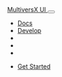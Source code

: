 <div class="container position-sticky z-index-sticky top-0">
  <div class="row">
    <div class="col-12">
      <nav class="navbar navbar-expand-lg blur border-radius-sm top-0 z-index-3 shadow position-absolute my-3 py-2 start-0 end-0 mx-2">
        <div class="container-fluid px-1">
          <a class="navbar-brand font-weight-bolder ms-lg-0 " href="{{root}}"> MultiversX UI </a>
          <button class="navbar-toggler shadow-none ms-2" type="button" data-bs-toggle="collapse" data-bs-target="#navigation" aria-controls="navigation" aria-expanded="false" aria-label="Toggle navigation">
            <span class="navbar-toggler-icon mt-2">
              <span class="navbar-toggler-bar bar1"></span>
              <span class="navbar-toggler-bar bar2"></span>
              <span class="navbar-toggler-bar bar3"></span>
            </span>
          </button>
          <div class="collapse navbar-collapse" id="navigation">
            <ul class="navbar-nav ms-auto">
              <li class="nav-item">
                <a class="nav-link text-dark font-weight-bold d-flex align-items-center me-2 " aria-current="page" href="{{root}}docs/overview/">
                  Docs
                </a>
              </li>
              <li class="nav-item">
                <a class="nav-link text-dark font-weight-bold d-flex align-items-center me-2 " aria-current="page" href="{{root}}#section-tools">
                  Develop
                </a>
              </li>
              <li class="nav-item">
                <a class="nav-link text-dark font-weight-bold d-flex align-items-center me-2 " aria-current="page" href="https://discord.com/invite/FhCJCaHdQa" rel="nofollow" target="_blank">
                  <i class="fab text-lg fa-discord"></i>
                </a>
              </li>
              <li class="nav-item">
                <a class="nav-link text-dark font-weight-bold d-flex align-items-center me-2 " aria-current="page" href="https://github.com/web3-creative-tim" rel="nofollow" target="_blank">
                  <i class="fab text-lg fa-github"></i>
                </a>
              </li>
              <li class="nav-item">
                <a class="nav-link text-dark font-weight-bold d-flex align-items-center me-2 btn btn-icon mb-0" aria-current="page" onclick="switchMode(this)" rel="nofollow" target="_blank">
                  <i class="fa text-lg fa-sun"></i>
                </a>
              </li>
            </ul>
            <ul class="navbar-nav d-lg-block d-none">
              <li class="nav-item ms-2">
                <a href="{{root}}docs/quick-start/" class="btn btn-sm btn-primary mb-0 border-radius-sm">Get Started</a>
              </li>
            </ul>
          </div>
        </div>
      </nav>
    </div>
  </div>
</div>
